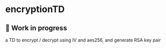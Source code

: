 # encryptionTD

## 🚧 Work in progress

a TD to encrypt / decrypt using IV and aes256, and generate RSA key pair
